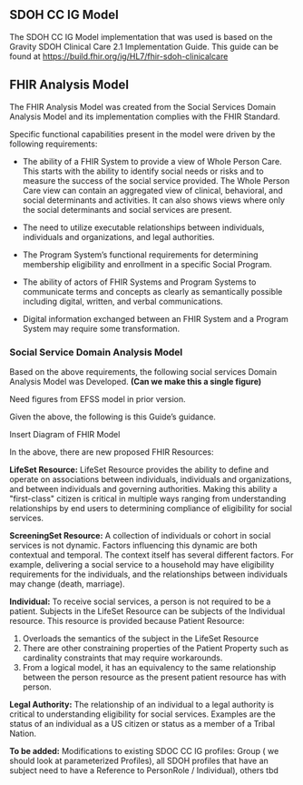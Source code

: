 ## SDOH CC IG Model
The SDOH CC IG Model implementation that was used is based on the Gravity SDOH Clinical Care 2.1 Implementation Guide. This guide can be found at https://build.fhir.org/ig/HL7/fhir-sdoh-clinicalcare 

## FHIR Analysis Model
The FHIR Analysis Model was created from the Social Services Domain Analysis Model and its implementation complies with the FHIR Standard.

Specific functional capabilities present in the model were driven by the following requirements:

* The ability of a FHIR System to provide a view of Whole Person Care. This starts with the ability to identify social needs or risks and to measure the success of the social service provided. The Whole Person Care view can contain an aggregated view of clinical, behavioral, and social determinants and activities. It can also shows views where only the social determinants and social services are present.

* The need to utilize executable relationships between individuals, individuals and organizations, and legal authorities.

* The Program System’s functional requirements for determining membership eligibility and enrollment in a specific Social Program.

* The ability of actors of FHIR Systems and Program Systems to communicate terms and concepts as clearly as semantically possible including  digital, written, and verbal communications.

* Digital information exchanged between an FHIR System and a Program System may require some transformation.  

### Social Service Domain Analysis Model
Based on the above requirements, the following social services Domain Analysis Model was Developed. **(Can we make this a single figure)**

Need figures from EFSS model in prior version.

Given the above, the following is this Guide’s guidance.

Insert Diagram of FHIR Model

In the above, there are new proposed FHIR Resources:

**LifeSet Resource:** LifeSet Resource provides the ability to define and operate on associations between individuals, individuals and organizations, and between individuals and governing authorities. Making this ability a "first-class" citizen is critical in multiple ways ranging from understanding relationships by end users to determining compliance of eligibility for social services.

**ScreeningSet Resource:** A collection of individuals or cohort in social services is not dynamic. Factors influencing this dynamic are both contextual and temporal. The context itself has several different factors. For example, delivering a social service to a household may have eligibility requirements for the individuals, and the relationships between individuals may change (death, marriage).

**Individual:** To receive social services, a person is not required to be a patient. Subjects in the LifeSet Resource can be subjects of the Individual resource. This resource is provided because Patient Resource:
1. Overloads the semantics of the subject in the LifeSet Resource 
2. There are other constraining properties of the Patient Property such as cardinality constraints that may require workarounds.
3. From a logical model, it has an equivalency to the same relationship between the person resource as the present patient resource has with person.

**Legal Authority:** The relationship of an individual to a legal authority is critical to understanding eligibility for social services. Examples are the status of an individual as a US citizen or status as a member of a Tribal Nation.

**To be added:**
Modifications to existing SDOC CC IG profiles: Group ( we should look at parameterized Profiles), all SDOH profiles that have an subject need to have a Reference to PersonRole / Individual), others tbd

